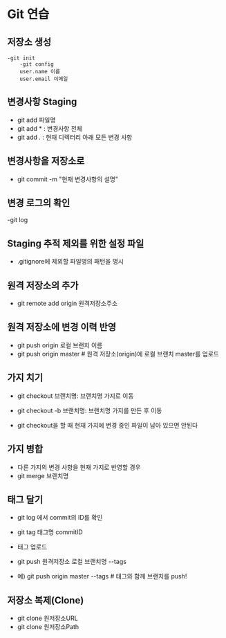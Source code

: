 #  Git 연습

## 저장소 생성

    -git init
        -git config
        user.name 이름
        user.email 이메일

## 변경사항 Staging

- git add 파일명
- git add * : 변경사항 전체
- git add . : 현재 디렉터리 아래 모든 변경 사항

## 변경사항을 저장소로

- git commit -m "현재 변경사항의 설명"

## 변경 로그의 확인

-git log

## Staging 추적 제외를 위한 설정 파일

- .gitignore에 제외할 파일명의 패턴을 명시

## 원격 저장소의 추가

- git remote add origin 원격저장소주소

## 원격 저장소에 변경 이력 반영
- git push origin 로컬 브랜치 이름
- git push origin master # 원격 저장소(origin)에 로컬 브랜치 master를 업로드

## 가지 치기

- git checkout 브랜치명: 브랜치명 가지로 이동
- git checkout -b 브랜치명: 브랜치명 가지를 만든 후 이동

- git checkout을 할 때 현재 가지에 변경 중인 파일이 남아 있으면 안된다

## 가지 병합
 
 - 다른 가지의 변경 사항을 현재 가지로 반영할 경우
 - git merge 브랜치명

 ## 태그 달기

 - git log 에서 commit의 ID를 확인
 - git tag 태그명 commitID

 - 태그 업로드
 - git push 원격저장소 로컬 브랜치명 --tags
 - 예) git push origin master --tags # 태그와 함께 브랜치를 push!
 
 ## 저장소 복제(Clone)
 
 - git clone 원저장소URL
 - git clone 원저장소Path
